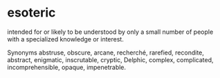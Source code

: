 # esoteric
intended for or likely to be understood by only a small number of people with a specialized knowledge or interest.

Synonyms
abstruse, obscure, arcane, recherché, rarefied, recondite, abstract, enigmatic, inscrutable, cryptic, Delphic, complex, complicated, incomprehensible, opaque, impenetrable.
